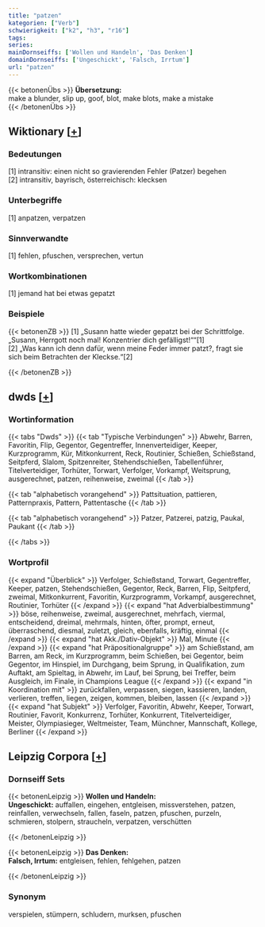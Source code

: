 ```yaml
---
title: "patzen"
kategorien: ["Verb"]
schwierigkeit: ["k2", "h3", "r16"]
tags:
series:
mainDornseiffs: ['Wollen und Handeln', 'Das Denken']
domainDornseiffs: ['Ungeschickt', 'Falsch, Irrtum']
url: "patzen"
---
```


{{< betonenÜbs >}}
**Übersetzung:**  
make a blunder, slip up, goof, blot, make blots, make a mistake  
{{< /betonenÜbs >}}

## Wiktionary [[+](https://de.wiktionary.org/wiki/patzen)]

### Bedeutungen
[1] intransitiv: einen nicht so gravierenden Fehler (Patzer) begehen  
[2] intransitiv, bayrisch, österreichisch: klecksen  

### Unterbegriffe
[1] anpatzen, verpatzen  

### Sinnverwandte
[1] fehlen, pfuschen, versprechen, vertun  

### Wortkombinationen
[1] jemand hat bei etwas gepatzt  

### Beispiele
{{< betonenZB >}}
[1] „Susann hatte wieder gepatzt bei der Schrittfolge. „Susann, Herrgott noch mal! Konzentrier dich gefälligst!““[1]  
[2] „Was kann ich denn dafür, wenn meine Feder immer patzt?, fragt sie sich beim Betrachten der Kleckse.“[2]  

{{< /betonenZB >}}


## dwds [[+](https://www.dwds.de/wb/patzen)]

### Wortinformation
{{< tabs "Dwds" >}}
{{< tab "Typische Verbindungen" >}}
Abwehr, Barren, Favoritin, Flip, Gegentor, Gegentreffer, Innenverteidiger, Keeper, Kurzprogramm, Kür, Mitkonkurrent, Reck, Routinier, Schießen, Schießstand, Seitpferd, Slalom, Spitzenreiter, Stehendschießen, Tabellenführer, Titelverteidiger, Torhüter, Torwart, Verfolger, Vorkampf, Weitsprung, ausgerechnet, patzen, reihenweise, zweimal
{{< /tab >}}

{{< tab "alphabetisch vorangehend" >}}
Pattsituation, pattieren, Patternpraxis, Pattern, Pattentasche
{{< /tab >}}

{{< tab "alphabetisch vorangehend" >}}
Patzer, Patzerei, patzig, Paukal, Paukant
{{< /tab >}}

{{< /tabs >}}

### Wortprofil
{{< expand "Überblick" >}} Verfolger, Schießstand, Torwart, Gegentreffer, Keeper, patzen, Stehendschießen, Gegentor, Reck, Barren, Flip, Seitpferd, zweimal, Mitkonkurrent, Favoritin, Kurzprogramm, Vorkampf, ausgerechnet, Routinier, Torhüter {{< /expand >}}
{{< expand "hat Adverbialbestimmung" >}} böse, reihenweise, zweimal, ausgerechnet, mehrfach, viermal, entscheidend, dreimal, mehrmals, hinten, öfter, prompt, erneut, überraschend, diesmal, zuletzt, gleich, ebenfalls, kräftig, einmal {{< /expand >}}
{{< expand "hat Akk./Dativ-Objekt" >}} Mal, Minute {{< /expand >}}
{{< expand "hat Präpositionalgruppe" >}} am Schießstand, am Barren, am Reck, im Kurzprogramm, beim Schießen, bei Gegentor, beim Gegentor, im Hinspiel, im Durchgang, beim Sprung, in Qualifikation, zum Auftakt, am Spieltag, in Abwehr, im Lauf, bei Sprung, bei Treffer, beim Ausgleich, im Finale, in Champions League {{< /expand >}}
{{< expand "in Koordination mit" >}} zurückfallen, verpassen, siegen, kassieren, landen, verlieren, treffen, liegen, zeigen, kommen, bleiben, lassen {{< /expand >}}
{{< expand "hat Subjekt" >}} Verfolger, Favoritin, Abwehr, Keeper, Torwart, Routinier, Favorit, Konkurrenz, Torhüter, Konkurrent, Titelverteidiger, Meister, Olympiasieger, Weltmeister, Team, Münchner, Mannschaft, Kollege, Berliner {{< /expand >}}

## Leipzig Corpora [[+](https://corpora.uni-leipzig.de/en/res?word=patzen&corpusId=deu_newscrawl-public_2018)]

### Dornseiff Sets
{{< betonenLeipzig >}}
**Wollen und Handeln:**  
**Ungeschickt:** auffallen, eingehen, entgleisen, missverstehen, patzen, reinfallen, verwechseln, fallen, faseln, patzen, pfuschen, purzeln, schmieren, stolpern, straucheln, verpatzen, verschütten  

{{< /betonenLeipzig >}}


{{< betonenLeipzig >}}
**Das Denken:**  
**Falsch, Irrtum:** entgleisen, fehlen, fehlgehen, patzen  

{{< /betonenLeipzig >}}

### Synonym
verspielen, stümpern, schludern, murksen, pfuschen

